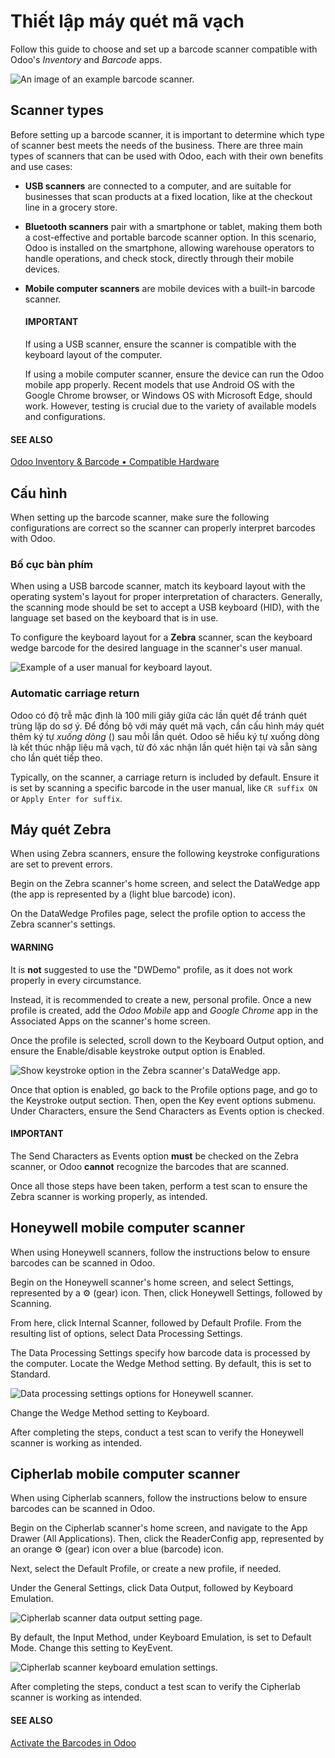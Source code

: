 # Thiết lập máy quét mã vạch

<a id="barcode-setup-hardware"></a>

Follow this guide to choose and set up a barcode scanner compatible with Odoo's *Inventory* and
*Barcode* apps.

![An image of an example barcode scanner.](../../../../.gitbook/assets/barcode-scanner.png)

## Scanner types

Before setting up a barcode scanner, it is important to determine which type of scanner best meets
the needs of the business. There are three main types of scanners that can be used with Odoo, each
with their own benefits and use cases:

- **USB scanners** are connected to a computer, and are suitable for businesses that scan products
  at a fixed location, like at the checkout line in a grocery store.
- **Bluetooth scanners** pair with a smartphone or tablet, making them both a cost-effective and
  portable barcode scanner option. In this scenario, Odoo is installed on the smartphone, allowing
  warehouse operators to handle operations, and check stock, directly through their mobile devices.
- **Mobile computer scanners** are mobile devices with a built-in barcode scanner.

  #### IMPORTANT
  If using a USB scanner, ensure the scanner is compatible with the keyboard layout of the
  computer.

  If using a mobile computer scanner, ensure the device can run the Odoo mobile app properly.
  Recent models that use Android OS with the Google Chrome browser, or Windows OS with Microsoft
  Edge, should work. However, testing is crucial due to the variety of available models and
  configurations.

#### SEE ALSO
[Odoo Inventory & Barcode • Compatible Hardware](https://www.odoo.com/app/inventory-hardware)

## Cấu hình

When setting up the barcode scanner, make sure the following configurations are correct so the
scanner can properly interpret barcodes with Odoo.

### Bố cục bàn phím

When using a USB barcode scanner, match its keyboard layout with the operating system's layout for
proper interpretation of characters. Generally, the scanning mode should be set to accept a USB
keyboard (HID), with the language set based on the keyboard that is in use.

To configure the keyboard layout for a **Zebra** scanner, scan the keyboard wedge barcode for the
desired language in the scanner's user manual.

![Example of a user manual for keyboard layout.](../../../../.gitbook/assets/keyboard-barcode.png)

### Automatic carriage return

Odoo có độ trễ mặc định là 100 mili giây giữa các lần quét để tránh quét trùng lặp do sơ ý. Để đồng bộ với máy quét mã vạch, cần cấu hình máy quét thêm ký tự *xuống dòng* () sau mỗi lần quét. Odoo sẽ hiểu ký tự xuống dòng là kết thúc nhập liệu mã vạch, từ đó xác nhận lần quét hiện tại và sẵn sàng cho lần quét tiếp theo.

Typically, on the scanner, a carriage return is included by default. Ensure it is set by scanning a
specific barcode in the user manual, like `CR suffix ON` or `Apply Enter for suffix`.

## Máy quét Zebra

When using Zebra scanners, ensure the following keystroke configurations are set to prevent errors.

Begin on the Zebra scanner's home screen, and select the DataWedge app (the app is
represented by a (light blue barcode) icon).

On the DataWedge Profiles page, select the profile option to access the Zebra scanner's
settings.

#### WARNING
It is **not** suggested to use the "DWDemo" profile, as it does not work properly in every
circumstance.

Instead, it is recommended to create a new, personal profile. Once a new profile is created, add
the *Odoo Mobile* app and *Google Chrome* app in the Associated Apps on the scanner's
home screen.

Once the profile is selected, scroll down to the Keyboard Output option, and ensure the
Enable/disable keystroke output option is Enabled.

![Show keystroke option in the Zebra scanner's DataWedge app.](../../../../.gitbook/assets/enable-keystroke.png)

Once that option is enabled, go back to the Profile options page, and go to the
Keystroke output section. Then, open the Key event options submenu. Under
Characters, ensure the Send Characters as Events option is checked.

#### IMPORTANT
The Send Characters as Events option **must** be checked on the Zebra scanner, or
Odoo **cannot** recognize the barcodes that are scanned.

Once all those steps have been taken, perform a test scan to ensure the Zebra scanner is working
properly, as intended.

## Honeywell mobile computer scanner

When using Honeywell scanners, follow the instructions below to ensure barcodes can be scanned in
Odoo.

Begin on the Honeywell scanner's home screen, and select Settings, represented by a
⚙️ (gear) icon. Then, click Honeywell Settings, followed by
Scanning.

From here, click Internal Scanner, followed by Default Profile. From the
resulting list of options, select Data Processing Settings.

The Data Processing Settings specify how barcode data is processed by the computer.
Locate the Wedge Method setting. By default, this is set to Standard.

![Data processing settings options for Honeywell scanner.](../../../../.gitbook/assets/hardware-honeywell-settings.png)

Change the Wedge Method setting to Keyboard.

After completing the steps, conduct a test scan to verify the Honeywell scanner is working as
intended.

## Cipherlab mobile computer scanner

When using Cipherlab scanners, follow the instructions below to ensure barcodes can be scanned in
Odoo.

Begin on the Cipherlab scanner's home screen, and navigate to the App Drawer (All
Applications). Then, click the ReaderConfig app, represented by an orange
⚙️ (gear) icon over a blue (barcode) icon.

Next, select the Default Profile, or create a new profile, if needed.

Under the General Settings, click Data Output, followed by
Keyboard Emulation.

![Cipherlab scanner data output setting page.](../../../../.gitbook/assets/hardware-cipherlab-settings.png)

By default, the Input Method, under Keyboard Emulation, is set to
Default Mode. Change this setting to KeyEvent.

![Cipherlab scanner keyboard emulation settings.](../../../../.gitbook/assets/hardware-cipherlab-emulation.png)

After completing the steps, conduct a test scan to verify the Cipherlab scanner is working as
intended.

#### SEE ALSO
[Activate the Barcodes in Odoo](applications/inventory_and_mrp/barcode/setup/software.md)
